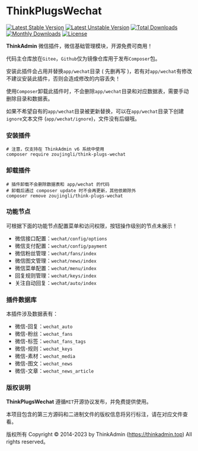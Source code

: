 # ThinkPlugsWechat

[![Latest Stable Version](https://poser.pugx.org/zoujingli/think-plugs-wechat/v/stable)](https://packagist.org/packages/zoujingli/think-plugs-wechat)
[![Latest Unstable Version](https://poser.pugx.org/zoujingli/think-plugs-wechat/v/unstable)](https://packagist.org/packages/zoujingli/think-plugs-wechat)
[![Total Downloads](https://poser.pugx.org/zoujingli/think-plugs-wechat/downloads)](https://packagist.org/packages/zoujingli/think-plugs-wechat)
[![Monthly Downloads](http://img.shields.io/packagist/dm/zoujingli/think-plugs-wechat.svg)](https://packagist.org/packages/zoujingli/think-plugs-wechat)
[![License](https://poser.pugx.org/zoujingli/think-plugs-wechat/license)](https://packagist.org/packages/zoujingli/think-plugs-wechat)

**ThinkAdmin** 微信插件，微信基础管理模块，开源免费可商用！

代码主仓库放在`Gitee`，`Github`仅为镜像仓库用于发布`Composer`包。

安装此插件会占用并替换`app/wechat`目录 ( 先删再写 )，若有对`app/wechat`有修改不建议安装此插件，否则会造成修改的内容丢失！

使用`Composer`卸载此插件时，不会删除`app/wechat`目录和对应数据表，需要手动删除目录和数据表。

如果不希望自有的`app/wechat`目录被更新替换，可以在`app/wechat`目录下创建`ignore`文本文件 (`app/wechat/ignore`)，文件没有后缀哦。

### 安装插件

```shell
# 注意，仅支持在 ThinkAdmin v6 系统中使用
composer require zoujingli/think-plugs-wechat
```

### 卸载插件

```shell
# 插件卸载不会删除数据表和 app/wechat 的代码
# 卸载后通过 composer update 时不会再更新，其他依赖除外
composer remove zoujingli/think-plugs-wechat
```

### 功能节点

可根据下面的功能节点配置菜单和访问权限，按钮操作级别的节点未展示！

* 微信接口配置：`wechat/config/options`
* 微信支付配置：`wechat/config/payment`
* 微信粉丝管理：`wechat/fans/index`
* 微信图文管理：`wechat/news/index`
* 微信菜单配置：`wechat/menu/index`
* 回复规则管理：`wechat/keys/index`
* 关注自动回复：`wechat/auto/index`

### 插件数据库

本插件涉及数据表有：

* 微信-回复：`wechat_auto`
* 微信-粉丝：`wechat_fans`
* 微信-标签：`wechat_fans_tags`
* 微信-规则：`wechat_keys`
* 微信-素材：`wechat_media`
* 微信-图文：`wechat_news`
* 微信-文章：`wechat_news_article`

### 版权说明

**ThinkPlugsWechat** 遵循`MIT`开源协议发布，并免费提供使用。

本项目包含的第三方源码和二进制文件的版权信息将另行标注，请在对应文件查看。

版权所有 Copyright © 2014-2023 by ThinkAdmin (https://thinkadmin.top) All rights reserved。
